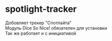 # spotlight-tracker
Добовляет трекер "Спотлайта"  
Модуль Dice So Nice! обязателен для установки  
Так же работает и с инициативой
